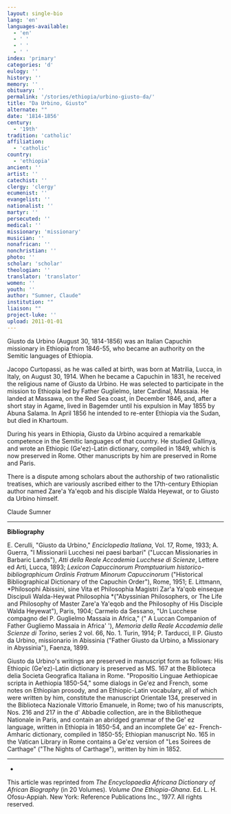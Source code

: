 ```yaml
---
layout: single-bio
lang: 'en'
languages-available:
  - 'en'
  - ' '
  - ' '
  - ' '
index: 'primary'
categories: 'd'
eulogy: ''
history: ''
memory: ''
obituary: ''
permalink: '/stories/ethiopia/urbino-giusto-da/'
title: "Da Urbino, Giusto"
alternate: ""
date: '1814-1856'
century:
  - '19th'
tradition: 'catholic'
affiliation:
  - 'catholic'
country:
  - 'ethiopia'
ancient: ''
artist: ''
catechist: ''
clergy: 'clergy'
ecumenist: ''
evangelist: ''
nationalist: ''
martyr: ''
persecuted: ''
medical: ''
missionary: 'missionary'
musician: ''
nonafrican: ''
nonchristian: ''
photo: ''
scholar: 'scholar'
theologian: ''
translator: 'translator'
women: ''
youth: ''
author: "Sumner, Claude"
institution: ""
liaison: ""
project-luke: ''
upload: 2011-01-01
---
```




Giusto da Urbino (August 30, 1814-1856) was an Italian Capuchin missionary in Ethiopia from 1846-55, who became an authority on the Semitic languages of Ethiopia.

Jacopo Curtopassi, as he was called at birth, was born at Matrilia, Lucca, in Italy, on August 30, 1914. When he became a Capuchin in 1831, he received the religious name of Giusto da Urbino. He was selected to participate in the mission to Ethiopia led by Father Guglielmo, later Cardinal, Massaia. He landed at Massawa, on the Red Sea coast, in December 1846, and, after a short stay in Agame, lived in Bagemder until his expulsion in May 1855 by Abuna Salama. In April 1856 he intended to re-enter Ethiopia via the Sudan, but died in Khartoum.

During his years in Ethiopia, Giusto da Urbino acquired a remarkable competence in the Semitic languages of that country. He studied Gallinya, and wrote an Ethiopic (Ge'ez)-Latin dictionary, compiled in 1849, which is now preserved in Rome. Other manuscripts by him are preserved in Rome and Paris.

There is a dispute among scholars about the authorship of two rationalistic treatises, which are variously ascribed either to the 17th-century Ethiopian author named Zare'a Ya'eqob  and his disciple Walda Heyewat, or to Giusto da Urbino himself.

Claude Sumner

---

**Bibliography**

E. Cerulli, "Giusto da Urbino," *Enciclopedia Italiana*, Vol. 17, Rome, 1933; A. Guerra, "I Missionarii Lucchesi nei paesi barbari" ("Luccan Missionaries in Barbaric Lands"), *Atti della Reale Accademia Lucchese di Scienze*, Lettere ed Arti, Lucca, 1893; *Lexicon Capuccinorum Promptuarium historico-bibliographicum Ordinis Fratrum Minorum Capuccinorum* ("Historical Bibliographical Dictionary of the Capuchin Order"), Rome, 1951; E. Littmann, *Philosophi Abissini, sine Vita et Philosophia Magistri Zar'a Ya'qob einseque Discipuli Walda-Heywat Philosophia *("Abyssinian Philosophers, or The Life and Philosophy of Master Zare'a Ya'eqob and the Philosophy of His Disciple Walda Heyewat"), Paris, 1904; Carmelo da Sessano, "Un Lucchese compagno del P. Guglielmo Massaia in Africa," (" A Luccan Companion of Father Gugliemo Massaia in Africa' '), *Memoria della Reale Accademia delle Scienze di Torino*, series 2 vol. 66, No. 1. Turin, 1914; P. Tarducci, Il P. Giusto da Urbino, missionario in Abissinia ("Father Giusto da Urbino, a Missionary in Abyssinia"), Faenza, 1899.

Giusto da Urbino's writings are preserved in manuscript form as follows: His Ethiopic (Ge'ez)-Latin dictionary is preserved as MS. 167 at the Biblioteca delia Societa Geografica Italiana in Rome. "Propositio Linguae Aethiopicae scripta in Aethiopia 1850-54," some dialogs in Ge'ez and French, some notes on Ethiopian prosody, and an Ethiopic-Latin vocabulary, all of which were written by him, constitute the manuscript Orientale 134, preserved in the Biblioteca Nazionale Vittorio Emanuele, in Rome; two of his manuscripts, Nos. 216 and 217 in the d' Abbadie collection, are in the Bibliotheque Nationale in Paris, and contain an abridged grammar of the Ge' ez language, written in Ethiopia in 1850-54, and an incomplete Ge' ez- French- Amharic dictionary, compiled in 1850-55; Ethiopian manuscript No. 165 in the Vatican Library in Rome contains a Ge'ez version of "Les Soirees de Carthage" ("The Nights of Carthage"), written by him in 1852.

---
*

This article was reprinted from *The Encyclopaedia Africana Dictionary of African Biography* (in 20 Volumes). *Volume One Ethiopia-Ghana*. Ed. L. H. Ofosu-Appiah. New York: Reference Publications Inc., 1977. All rights reserved.
